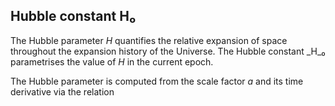 ## Hubble constant H₀

The Hubble parameter _H_ quantifies the relative expansion of space throughout the expansion history of the Universe.
The Hubble constant _H_₀ parametrises the value of _H_ in the current epoch.

The Hubble parameter is computed from the scale factor _a_ and its time derivative via the relation

